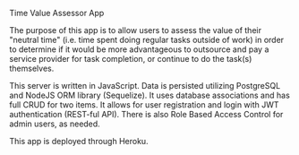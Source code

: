Time Value Assessor App

The purpose of this app is to allow users to assess the value of their "neutral time" (i.e. time spent doing regular tasks outside of work) in order to determine if it would be more advantageous to outsource and pay a service provider for task completion, or continue to do the task(s) themselves.

This server is written in JavaScript. Data is persisted utilizing PostgreSQL and NodeJS ORM library (Sequelize). It uses database associations and has full CRUD for two items. It allows for user registration and login with JWT authentication (REST-ful API). There is also Role Based Access Control for admin users, as needed. 

This app is deployed through Heroku.